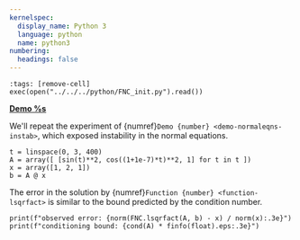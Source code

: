 ```yaml
---
kernelspec:
  display_name: Python 3
  language: python
  name: python3
numbering:
  headings: false
---
```

```{code-cell}
:tags: [remove-cell]
exec(open("../../../python/FNC_init.py").read())
```
[**Demo %s**](#demo-qr-stable)

We'll repeat the experiment of {numref}`Demo {number} <demo-normaleqns-instab>`, which exposed instability in the normal equations. 

```{code-cell}
t = linspace(0, 3, 400)
A = array([ [sin(t)**2, cos((1+1e-7)*t)**2, 1] for t in t ])
x = array([1, 2, 1])
b = A @ x
```

The error in the solution by {numref}`Function {number} <function-lsqrfact>` is similar to the bound predicted by the condition number.

```{code-cell}
print(f"observed error: {norm(FNC.lsqrfact(A, b) - x) / norm(x):.3e}")
print(f"conditioning bound: {cond(A) * finfo(float).eps:.3e}")
```

